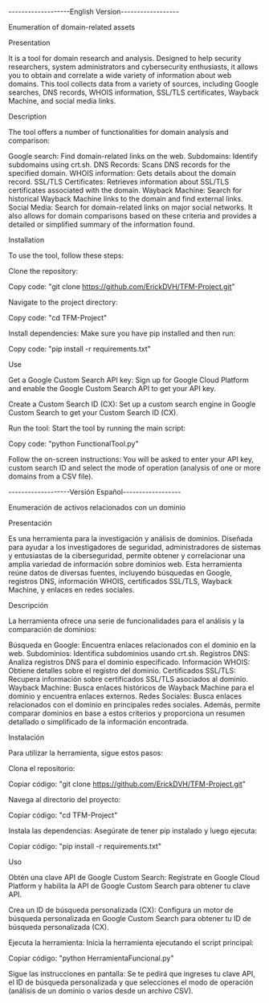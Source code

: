-------------------English Version------------------

Enumeration of domain-related assets

Presentation

It is a tool for domain research and analysis. Designed to help security researchers, system administrators and cybersecurity enthusiasts, it allows you to obtain and correlate a wide variety of information about web domains. This tool collects data from a variety of sources, including Google searches, DNS records, WHOIS information, SSL/TLS certificates, Wayback Machine, and social media links.

Description

The tool offers a number of functionalities for domain analysis and comparison:

Google search: Find domain-related links on the web. Subdomains: Identify subdomains using crt.sh. DNS Records: Scans DNS records for the specified domain. WHOIS information: Gets details about the domain record. SSL/TLS Certificates: Retrieves information about SSL/TLS certificates associated with the domain. Wayback Machine: Search for historical Wayback Machine links to the domain and find external links. Social Media: Search for domain-related links on major social networks. It also allows for domain comparisons based on these criteria and provides a detailed or simplified summary of the information found.

Installation

To use the tool, follow these steps:

Clone the repository:

Copy code: "git clone https://github.com/ErickDVH/TFM-Project.git"

Navigate to the project directory:

Copy code: "cd TFM-Project"

Install dependencies: Make sure you have pip installed and then run:

Copy code: "pip install -r requirements.txt"

Use

Get a Google Custom Search API key: Sign up for Google Cloud Platform and enable the Google Custom Search API to get your API key.

Create a Custom Search ID (CX): Set up a custom search engine in Google Custom Search to get your Custom Search ID (CX).

Run the tool: Start the tool by running the main script:

Copy code: "python FunctionalTool.py"

Follow the on-screen instructions: You will be asked to enter your API key, custom search ID and select the mode of operation (analysis of one or more domains from a CSV file).


-------------------Versión Español------------------

Enumeración de activos relacionados con un dominio 

Presentación

Es una herramienta  para la investigación y análisis de dominios. Diseñada para ayudar a los investigadores de seguridad, administradores de sistemas y entusiastas de la ciberseguridad, permite obtener y correlacionar una amplia variedad de información sobre dominios web. Esta herramienta reúne datos de diversas fuentes, incluyendo búsquedas en Google, registros DNS, información WHOIS, certificados SSL/TLS, Wayback Machine, y enlaces en redes sociales.

Descripción

La herramienta ofrece una serie de funcionalidades para el análisis y la comparación de dominios:

Búsqueda en Google: Encuentra enlaces relacionados con el dominio en la web.
Subdominios: Identifica subdominios usando crt.sh.
Registros DNS: Analiza registros DNS para el dominio especificado.
Información WHOIS: Obtiene detalles sobre el registro del dominio.
Certificados SSL/TLS: Recupera información sobre certificados SSL/TLS asociados al dominio.
Wayback Machine: Busca enlaces históricos de Wayback Machine para el dominio y encuentra enlaces externos.
Redes Sociales: Busca enlaces relacionados con el dominio en principales redes sociales.
Además, permite comparar dominios en base a estos criterios y proporciona un resumen detallado o simplificado de la información encontrada.

Instalación

Para utilizar la herramienta, sigue estos pasos:

Clona el repositorio:

Copiar código: "git clone https://github.com/ErickDVH/TFM-Project.git"

Navega al directorio del proyecto:

Copiar código: "cd TFM-Project"

Instala las dependencias: Asegúrate de tener pip instalado y luego ejecuta:

Copiar código: "pip install -r requirements.txt"

Uso

Obtén una clave API de Google Custom Search: Regístrate en Google Cloud Platform y habilita la API de Google Custom Search para obtener tu clave API.

Crea un ID de búsqueda personalizada (CX): Configura un motor de búsqueda personalizada en Google Custom Search para obtener tu ID de búsqueda personalizada (CX).

Ejecuta la herramienta: Inicia la herramienta ejecutando el script principal:

Copiar código: "python HerramientaFuncional.py"

Sigue las instrucciones en pantalla: Se te pedirá que ingreses tu clave API, el ID de búsqueda personalizada y que selecciones el modo de operación (análisis de un dominio o varios desde un archivo CSV).
